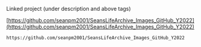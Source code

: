 
Linked project (under description and above tags)

[https://github.com/seanpm2001/SeansLifeArchive_Images_GitHub_Y2022](https://github.com/seanpm2001/SeansLifeArchive_Images_GitHub_Y2022)

```
https://github.com/seanpm2001/SeansLifeArchive_Images_GitHub_Y2022
```
